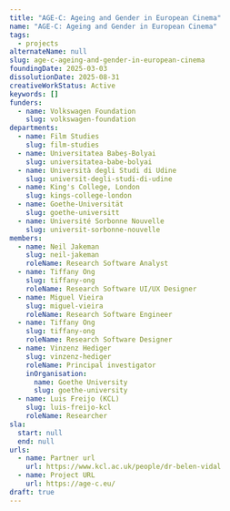```yaml
---
title: "AGE-C: Ageing and Gender in European Cinema"
name: "AGE-C: Ageing and Gender in European Cinema"
tags:
  - projects
alternateName: null
slug: age-c-ageing-and-gender-in-european-cinema
foundingDate: 2025-03-03
dissolutionDate: 2025-08-31
creativeWorkStatus: Active
keywords: []
funders:
  - name: Volkswagen Foundation
    slug: volkswagen-foundation
departments:
  - name: Film Studies
    slug: film-studies
  - name: Universitatea Babeș-Bolyai
    slug: universitatea-babe-bolyai
  - name: Università degli Studi di Udine
    slug: universit-degli-studi-di-udine
  - name: King's College, London
    slug: kings-college-london
  - name: Goethe-Universität
    slug: goethe-universitt
  - name: Université Sorbonne Nouvelle
    slug: universit-sorbonne-nouvelle
members:
  - name: Neil Jakeman
    slug: neil-jakeman
    roleName: Research Software Analyst
  - name: Tiffany Ong
    slug: tiffany-ong
    roleName: Research Software UI/UX Designer
  - name: Miguel Vieira
    slug: miguel-vieira
    roleName: Research Software Engineer
  - name: Tiffany Ong
    slug: tiffany-ong
    roleName: Research Software Designer
  - name: Vinzenz Hediger
    slug: vinzenz-hediger
    roleName: Principal investigator
    inOrganisation:
      name: Goethe University
      slug: goethe-university
  - name: Luis Freijo (KCL)
    slug: luis-freijo-kcl
    roleName: Researcher
sla:
  start: null
  end: null
urls:
  - name: Partner url
    url: https://www.kcl.ac.uk/people/dr-belen-vidal
  - name: Project URL
    url: https://age-c.eu/
draft: true
---
```

